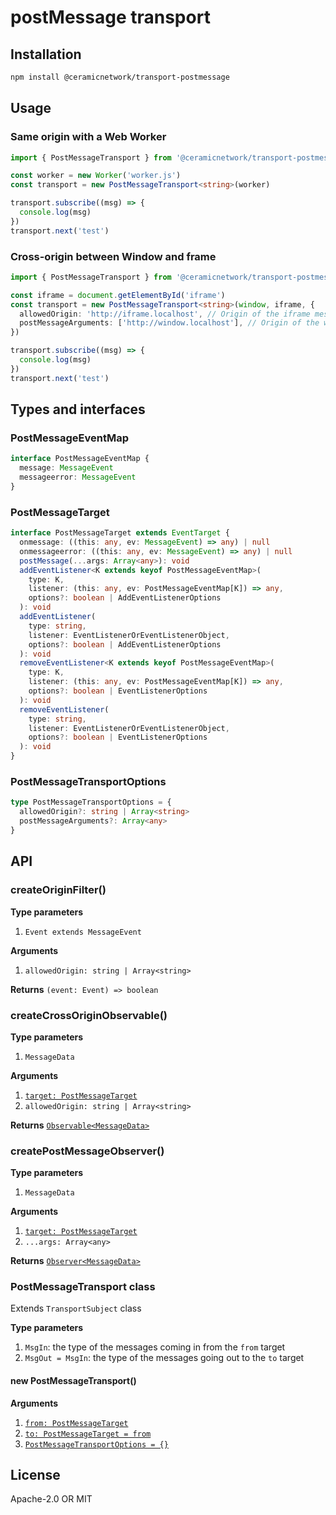 # postMessage transport

## Installation

```sh
npm install @ceramicnetwork/transport-postmessage
```

## Usage

### Same origin with a Web Worker

```ts
import { PostMessageTransport } from '@ceramicnetwork/transport-postmessage'

const worker = new Worker('worker.js')
const transport = new PostMessageTransport<string>(worker)

transport.subscribe((msg) => {
  console.log(msg)
})
transport.next('test')
```

### Cross-origin between Window and frame

```ts
import { PostMessageTransport } from '@ceramicnetwork/transport-postmessage'

const iframe = document.getElementById('iframe')
const transport = new PostMessageTransport<string>(window, iframe, {
  allowedOrigin: 'http://iframe.localhost', // Origin of the iframe messages are received from
  postMessageArguments: ['http://window.localhost'], // Origin of the window sending messages
})

transport.subscribe((msg) => {
  console.log(msg)
})
transport.next('test')
```

## Types and interfaces

### PostMessageEventMap

```ts
interface PostMessageEventMap {
  message: MessageEvent
  messageerror: MessageEvent
}
```

### PostMessageTarget

```ts
interface PostMessageTarget extends EventTarget {
  onmessage: ((this: any, ev: MessageEvent) => any) | null
  onmessageerror: ((this: any, ev: MessageEvent) => any) | null
  postMessage(...args: Array<any>): void
  addEventListener<K extends keyof PostMessageEventMap>(
    type: K,
    listener: (this: any, ev: PostMessageEventMap[K]) => any,
    options?: boolean | AddEventListenerOptions
  ): void
  addEventListener(
    type: string,
    listener: EventListenerOrEventListenerObject,
    options?: boolean | AddEventListenerOptions
  ): void
  removeEventListener<K extends keyof PostMessageEventMap>(
    type: K,
    listener: (this: any, ev: PostMessageEventMap[K]) => any,
    options?: boolean | EventListenerOptions
  ): void
  removeEventListener(
    type: string,
    listener: EventListenerOrEventListenerObject,
    options?: boolean | EventListenerOptions
  ): void
}
```

### PostMessageTransportOptions

```ts
type PostMessageTransportOptions = {
  allowedOrigin?: string | Array<string>
  postMessageArguments?: Array<any>
}
```

## API

### createOriginFilter()

**Type parameters**

1. `Event extends MessageEvent`

**Arguments**

1. `allowedOrigin: string | Array<string>`

**Returns** `(event: Event) => boolean`

### createCrossOriginObservable()

**Type parameters**

1. `MessageData`

**Arguments**

1. [`target: PostMessageTarget`](#postmessagetarget)
1. `allowedOrigin: string | Array<string>`

**Returns** [`Observable<MessageData>`](https://rxjs.dev/api/index/class/Observable)

### createPostMessageObserver()

**Type parameters**

1. `MessageData`

**Arguments**

1. [`target: PostMessageTarget`](#postmessagetarget)
1. `...args: Array<any>`

**Returns** [`Observer<MessageData>`](https://rxjs.dev/api/index/interface/Observer)

### PostMessageTransport class

Extends `TransportSubject` class

**Type parameters**

1. `MsgIn`: the type of the messages coming in from the `from` target
1. `MsgOut = MsgIn`: the type of the messages going out to the `to` target

#### new PostMessageTransport()

**Arguments**

1. [`from: PostMessageTarget`](#postmessagetarget)
1. [`to: PostMessageTarget = from`](#postmessagetarget)
1. [`PostMessageTransportOptions = {}`](#postmessagetransportoptions)

## License

Apache-2.0 OR MIT
